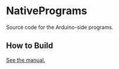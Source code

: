 # NativePrograms

Source code for the Arduino-side programs.

## How to Build

[See the manual.](../..//Documentation/HowToUse.md#building-the-hex-files)
